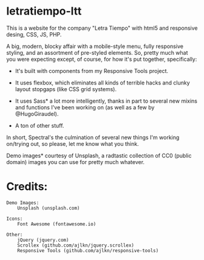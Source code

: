 # letratiempo-ltt
This is a website for the company "Letra Tiempo" with html5 and responsive desing, CSS, JS, PHP.

A big, modern, blocky affair with a mobile-style menu, fully responsive styling, and an assortment of pre-styled elements. So, pretty much what you were expecting except, of course, for how it's put together, specifically:

- It's built with components from my Responsive Tools project.

- It uses flexbox, which eliminates all kinds of terrible hacks and clunky layout
  stopgaps (like CSS grid systems).

- It uses Sass* a lot more intelligently, thanks in part to several new mixins
  and functions I've been working on (as well as a few by @HugoGiraudel).

- A ton of other stuff.

In short, Spectral's the culmination of several new things I'm working on/trying out, so please, let me know what you think.

Demo images* courtesy of Unsplash, a radtastic collection of CC0 (public domain) images you can use for pretty much whatever.

# Credits:

	Demo Images:
		Unsplash (unsplash.com)

	Icons:
		Font Awesome (fontawesome.io)

	Other:
		jQuery (jquery.com)
		Scrollex (github.com/ajlkn/jquery.scrollex)
		Responsive Tools (github.com/ajlkn/responsive-tools)